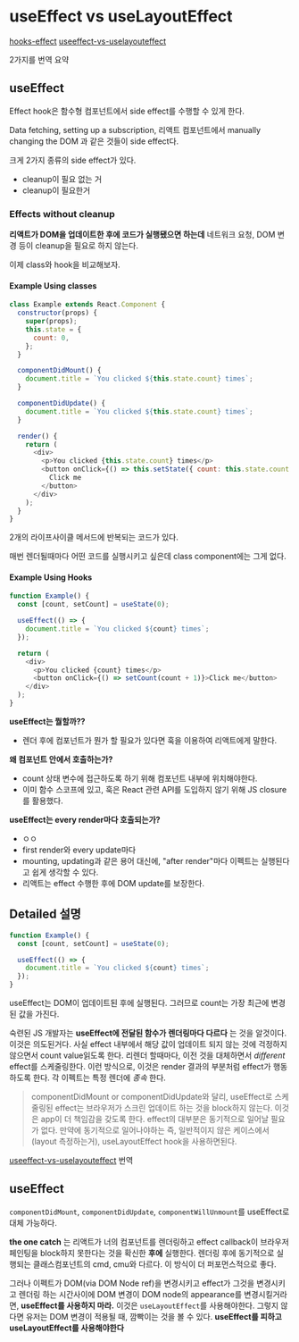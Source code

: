 # useEffect vs useLayoutEffect

[hooks-effect](https://ko.reactjs.org/docs/hooks-effect.html)
[useeffect-vs-uselayouteffect](https://kentcdodds.com/blog/useeffect-vs-uselayouteffect)

2가지를 번역 요약

## useEffect

Effect hook은 함수형 컴포넌트에서 side effect를 수행할 수 있게 한다.

Data fetching, setting up a subscription, 리액트 컴포넌트에서 manually changing the DOM 과 같은 것들이 side effect다.

크게 2가지 종류의 side effect가 있다.

- cleanup이 필요 없는 거
- cleanup이 필요한거

### Effects without cleanup

**리액트가 DOM을 업데이트한 후에 코드가 실행됐으면 하는데**
네트워크 요청, DOM 변경 등이 cleanup을 필요로 하지 않는다.

이제 class와 hook을 비교해보자.

#### Example Using classes

```js
class Example extends React.Component {
  constructor(props) {
    super(props);
    this.state = {
      count: 0,
    };
  }

  componentDidMount() {
    document.title = `You clicked ${this.state.count} times`;
  }

  componentDidUpdate() {
    document.title = `You clicked ${this.state.count} times`;
  }

  render() {
    return (
      <div>
        <p>You clicked {this.state.count} times</p>
        <button onClick={() => this.setState({ count: this.state.count + 1 })}>
          Click me
        </button>
      </div>
    );
  }
}
```

2개의 라이프사이클 메서드에 반복되는 코드가 있다.

매번 렌더될때마다 어떤 코드를 실행시키고 싶은데 class component에는 그게 없다.

#### Example Using Hooks

```js
function Example() {
  const [count, setCount] = useState(0);

  useEffect(() => {
    document.title = `You clicked ${count} times`;
  });

  return (
    <div>
      <p>You clicked {count} times</p>
      <button onClick={() => setCount(count + 1)}>Click me</button>
    </div>
  );
}
```

**useEffect는 뭘할까??**

- 렌더 후에 컴포넌트가 뭔가 할 필요가 있다면 훅을 이용하여 리액트에게 말한다.

**왜 컴포넌트 안에서 호출하는가?**

- count 상태 변수에 접근하도록 하기 위해 컴포넌트 내부에 위치해야한다.
- 이미 함수 스코프에 있고, 훅은 React 관련 API를 도입하지 않기 위해 JS closure를 활용했다.

**useEffect는 every render마다 호출되는가?**

- ㅇㅇ
- first render와 every update마다
- mounting, updating과 같은 용어 대신에, "after render"마다 이펙트는 실행된다고 쉽게 생각할 수 있다.
- 리액트는 effect 수행한 후에 DOM update를 보장한다.

## Detailed 설명

```js
function Example() {
  const [count, setCount] = useState(0);

  useEffect(() => {
    document.title = `You clicked ${count} times`;
  });
}
```

useEffect는 DOM이 업데이트된 후에 실행된다. 그러므로 count는 가장 최근에 변경된 값을 가진다.

숙련된 JS 개발자는 **useEffect에 전달된 함수가 렌더링마다 다르다** 는 것을 알것이다. 이것은 의도된거다. 사실 effect 내부에서 해당 값이 업데이트 되지 않는 것에 걱정하지 않으면서 count value읽도록 한다. 리렌더 할때마다, 이전 것을 대체하면서 _different_ effect를 스케줄링한다. 이런 방식으로, 이것은 render 결과의 부분처럼 effect가 행동하도록 한다. 각 이펙트는 특정 렌더에 _종속_ 한다.

> componentDidMount or componentDidUpdate와 달리, useEffect로 스케줄링된 effect는 브라우저가 스크린 업데이트 하는 것을 block하지 않는다. 이것은 app이 더 책임감을 갖도록 한다. effect의 대부분은 동기적으로 일어날 필요가 없다. 만약에 동기적으로 일어나야하는 즉, 일반적이지 않은 케이스에서 (layout 측정하는거), useLayoutEffect hook을 사용하면된다.

[useeffect-vs-uselayouteffect](https://kentcdodds.com/blog/useeffect-vs-uselayouteffect) 번역

## useEffect

`componentDidMount`, `componentDidUpdate`, `componentWillUnmount`를 useEffect로 대체 가능하다.

**the one catch** 는 리액트가 너의 컴포넌트를 렌더링하고 effect callback이 브라우저 페인팅을 block하지 못한다는 것을 확신한 **후에** 실행한다. 렌더링 후에 동기적으로 실행되는 클래스컴포넌트의 cmd, cmu와 다르다. 이 방식이 더 퍼포먼스적으로 좋다.

그러나 이펙트가 DOM(via DOM Node ref)을 변경시키고 effect가 그것을 변경시키고 렌더링 하는 시간사이에 DOM 변경이 DOM node의 appearance를 변경시킬거라면, **useEffect를 사용하지 마라.** 이것은 `useLayoutEffect`를 사용해야한다. 그렇지 않다면 유저는 DOM 변경이 적용될 때, 깜빡이는 것을 볼 수 있다. **useEffect를 피하고 useLayoutEffect를 사용해야한다**
